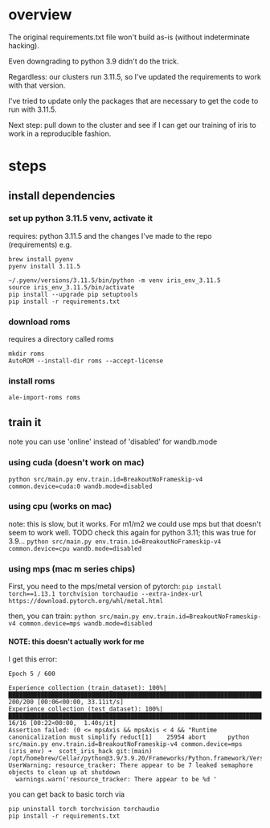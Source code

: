 # overview

The original requirements.txt file won't build as-is (without indeterminate hacking).

Even downgrading to python 3.9 didn't do the trick. 

Regardless: our clusters run 3.11.5, so I've updated the requirements to work with that version.

I've tried to update only the packages that are necessary to get the code to run with 3.11.5.

Next step: pull down to the cluster and see if I can get our training of iris to work in a reproducible fashion.

# steps


## install dependencies


### set up python 3.11.5 venv, activate it

requires: python 3.11.5 and the changes I've made to the repo (requirements)
e.g.
```
brew install pyenv
pyenv install 3.11.5
```

```
~/.pyenv/versions/3.11.5/bin/python -m venv iris_env_3.11.5
source iris_env_3.11.5/bin/activate
pip install --upgrade pip setuptools
pip install -r requirements.txt
```

### download roms

requires a directory called roms
```
mkdir roms
AutoROM --install-dir roms --accept-license
```

### install roms

`ale-import-roms roms`



## train it
note you can use 'online' instead of 'disabled' for wandb.mode

### using cuda (doesn't work on mac)
`python src/main.py env.train.id=BreakoutNoFrameskip-v4 common.device=cuda:0 wandb.mode=disabled`


### using cpu (works on mac)
note: this is slow, but it works. For m1/m2 we could use mps but that doesn't seem to work well.
TODO check this again for python 3.11; this was true for 3.9...
`python src/main.py env.train.id=BreakoutNoFrameskip-v4 common.device=cpu wandb.mode=disabled`

### using mps (mac m series chips)

First, you need to the mps/metal version of pytorch:
`pip install torch==1.13.1 torchvision torchaudio --extra-index-url https://download.pytorch.org/whl/metal.html`

then, you can train:
`python src/main.py env.train.id=BreakoutNoFrameskip-v4 common.device=mps wandb.mode=disabled`

#### NOTE: this doesn't actually work for me
I get this error:
```
Epoch 5 / 600

Experience collection (train_dataset): 100%|███████████████████████████████████████████████████████████████████████████████████████████████████████████████████████| 200/200 [00:06<00:00, 33.11it/s]
Experience collection (test_dataset): 100%|██████████████████████████████████████████████████████████████████████████████████████████████████████████████████████████| 16/16 [00:22<00:00,  1.40s/it]
Assertion failed: (0 <= mpsAxis && mpsAxis < 4 && "Runtime canonicalization must simplify reduct[1]    25954 abort      python src/main.py env.train.id=BreakoutNoFrameskip-v4 common.device=mps 
(iris_env) ➜  scott_iris_hack git:(main) /opt/homebrew/Cellar/python@3.9/3.9.20/Frameworks/Python.framework/Versions/3.9/lib/python3.9/multiprocessing/resource_tracker.py:216: UserWarning: resource_tracker: There appear to be 7 leaked semaphore objects to clean up at shutdown
  warnings.warn('resource_tracker: There appear to be %d '

```
you can get back to basic torch via
```
pip uninstall torch torchvision torchaudio
pip install -r requirements.txt
```
